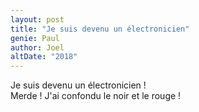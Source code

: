 ```yaml
---
layout: post
title: "Je suis devenu un électronicien"
genie: Paul
author: Joel
altDate: "2018"
---
```


Je suis devenu un électronicien !
<br>
Merde ! J'ai confondu le noir et le rouge !

